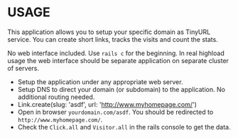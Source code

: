 # USAGE

This application allows you to setup your specific domain as TinyURL service. You can create short links, tracks the visits and count the stats.

No web interface included. Use `rails c` for the beginning. In real highload usage the web interface should be separate application on separate cluster of servers.

* Setup the application under any appropriate web server.
* Setup DNS to direct your domain (or subdomain) to the application. No additional routing needed.
* Link.create(slug: 'asdf', url: 'http://www.myhomepage.com/')
* Open in browser `yourdomain.com/asdf`. You should be redirected to `http://www.myhomepage.com/`.
* Check the `Click.all` and `Visitor.all` in the rails console to get the data.
